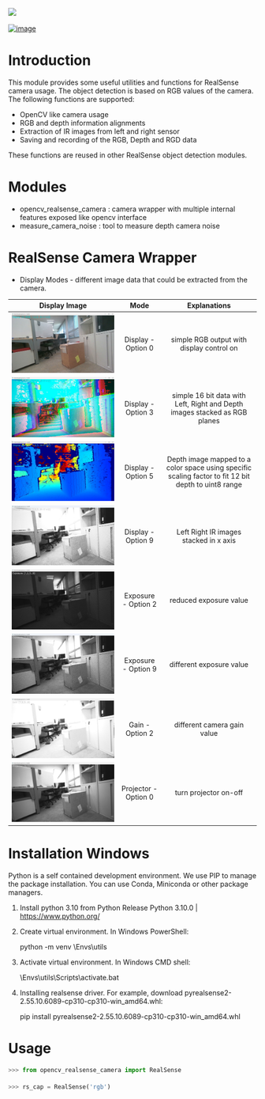 ![](data/show_examples.jpg)

[![image](https://img.shields.io/pypi/v/scikit-spatial.svg)](https://pypi.python.org/pypi/scikit-spatial)



# Introduction

This module provides some useful utilities and functions for RealSense camera usage.
The object detection is based on RGB values of the camera.
The following functions are supported:

-   OpenCV like camera usage
-   RGB and depth information alignments
-   Extraction of IR images from left and right sensor
-   Saving and recording of the RGB, Depth and RGD data

These functions are reused in other RealSense object detection modules.


# Modules

- opencv_realsense_camera : camera wrapper with multiple internal features exposed like opencv interface 
- measure_camera_noise    : tool to measure depth camera noise


# RealSense Camera Wrapper

-  Display Modes - different image data that could be extracted from the camera. 

Display Image   | Mode |  Explanations | 
:------------: |  :----------: | :----------: | 
![RGB](doc/cam_rgb_d.jpg) | Display - Option 0 | simple RGB output with display control on | 
![d16](doc/cam_d_3.jpg) |   Display -Option 3 | simple 16  bit data with Left, Right and Depth images stacked as RGB planes | 
![sc1](doc/cam_d_5.jpg) |   Display - Option 5 | Depth image mapped to a color space using specific scaling factor to fit 12 bit depth to uint8 range | 
![ii2](doc/cam_d_9.jpg) |   Display - Option 9 | Left Right IR images stacked in x axis | 
![ii2](doc/cam_e_2.jpg) |   Exposure - Option 2 | reduced exposure value | 
![ii2](doc/cam_e_9.jpg) |   Exposure - Option 9 | different exposure value | 
![ii2](doc/cam_g_5.jpg) |   Gain - Option 2 | different camera gain value | 
![ii2](doc/cam_p_0.jpg) |   Projector - Option 0 | turn projector on-off | 


# Installation Windows

Python is a self contained development environment. We use PIP to manage the package installation.
You can use Conda, Miniconda or other package managers.

1. Install python 3.10 from Python Release Python 3.10.0 | <https://www.python.org/>

2. Create virtual environment. In Windows PowerShell:

    python -m venv <your path>\Envs\utils

3. Activate virtual environment. In Windows CMD shell:

    <your path>\Envs\utils\Scripts\activate.bat

4. Installing realsense driver. For example, download pyrealsense2-2.55.10.6089-cp310-cp310-win_amd64.whl:

    pip install pyrealsense2-2.55.10.6089-cp310-cp310-win_amd64.whl


# Usage

```py
>>> from opencv_realsense_camera import RealSense

>>> rs_cap = RealSense('rgb')

```